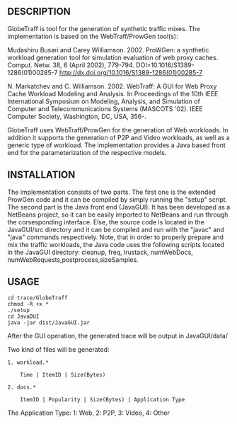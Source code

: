 DESCRIPTION
-----------

GlobeTraff is tool for the generation of synthetic traffic mixes. 
The implementation is based on the WebTraff/ProwGen tool(s): 

Mudashiru Busari and Carey Williamson. 2002. ProWGen: a synthetic 
workload generation tool for simulation evaluation of web proxy caches. 
Comput. Netw. 38, 6 (April 2002), 779-794. 
DOI=10.1016/S1389-1286(01)00285-7 
http://dx.doi.org/10.1016/S1389-1286(01)00285-7


N. Markatchev and C. Williamson. 2002. WebTraff: A GUI for Web Proxy 
Cache Workload Modeling and Analysis. In Proceedings of the 10th IEEE 
International Symposium on Modeling, Analysis, and Simulation of 
Computer and Telecommunications Systems (MASCOTS '02). IEEE Computer 
Society, Washington, DC, USA, 356-.

GlobeTraff uses WebTraff/ProwGen for the generation of Web workloads.
In addition it supports the generation of P2P and Video workloads, as 
well as a generic type of workload. The implementation provides a Java
based front end for the parameterization of the respective models.

INSTALLATION
------------

The implementation consists of two parts. The first one is the extended
ProwGen code and it can be compiled by simply running the "setup" script.
The second part is the Java front end (JavaGUI). It has been developed 
as a NetBeans project, so it can be easily  imported to NetBeans and run 
through the corsesponding interface. Else, the source code is located 
in the JavaGUI/src directory and it can be compiled and run with the 
"javac" and "java" commands respectively. Note, that in order to 
properly prepare and mix the traffic workloads, the Java code uses the 
following scripts located in the JavaGUI directory: cleanup, freq, 
lrustack, numWebDocs, numWebRequests,postprocess,sizeSamples.



USAGE
-------------

````
cd trace/GlobeTraff
chmod -R +x *
./setup
cd JavaDUI
java -jar dist/JavaGUI.jar
````

After the GUI operation, the generated trace will be output in JavaGUI/data/

Two kind of files will be generated:

    1. workload.*

        Time | ItemID | Size(Bytes)

    2. docs.*

        ItemID | Popularity | Size(Bytes) | Application Type

The Application Type: 1: Web, 2: P2P, 3: Video, 4: Other

